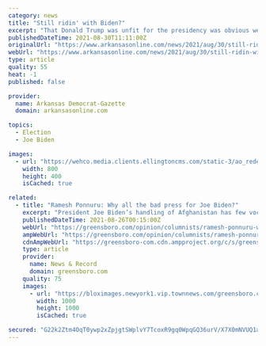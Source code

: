```yaml
---
category: news
title: "Still ridin' with Biden?"
excerpt: "That Donald Trump was unfit for the presidency was obvious well before he assumed it, more obvious as he occupied it, and most obvious by his behavior after losing it."
publishedDateTime: 2021-08-30T11:11:00Z
originalUrl: "https://www.arkansasonline.com/news/2021/aug/30/still-ridin-with-biden/"
webUrl: "https://www.arkansasonline.com/news/2021/aug/30/still-ridin-with-biden/"
type: article
quality: 55
heat: -1
published: false

provider:
  name: Arkansas Democrat-Gazette
  domain: arkansasonline.com

topics:
  - Election
  - Joe Biden

images:
  - url: "https://wehco.media.clients.ellingtoncms.com/static-3/ao_redesign/graphics/adgog.jpg"
    width: 800
    height: 400
    isCached: true

related:
  - title: "Ramesh Ponnuru: Why all the bad press for Joe Biden?"
    excerpt: "President Joe Biden’s handling of Afghanistan has few vocal defenders. What they lack in numbers, though, they make up for in unity of message: The press is being too hard"
    publishedDateTime: 2021-08-26T00:15:00Z
    webUrl: "https://greensboro.com/opinion/columnists/ramesh-ponnuru-why-all-the-bad-press-for-joe-biden/article_20501b14-05c7-11ec-b064-ff9806d41487.html"
    ampWebUrl: "https://greensboro.com/opinion/columnists/ramesh-ponnuru-why-all-the-bad-press-for-joe-biden/article_20501b14-05c7-11ec-b064-ff9806d41487.amp.html"
    cdnAmpWebUrl: "https://greensboro-com.cdn.ampproject.org/c/s/greensboro.com/opinion/columnists/ramesh-ponnuru-why-all-the-bad-press-for-joe-biden/article_20501b14-05c7-11ec-b064-ff9806d41487.amp.html"
    type: article
    provider:
      name: News & Record
      domain: greensboro.com
    quality: 75
    images:
      - url: "https://bloximages.newyork1.vip.townnews.com/greensboro.com/content/tncms/assets/v3/editorial/d/de/ddeab818-05c8-11ec-92ae-eb234dfa1a11/61267c6c32cbc.image.jpg"
        width: 1000
        height: 1000
        isCached: true

secured: "G22k2Ztm4OqT0ywp2xZpjgtSWplvY7TcoxR9gq0WpqGQ36urV/X7X0mNVUQ1akNZPuhHQDdj2Ujhk1eMsHrhEde0MrsL6azfBY4QntJdri66WejrZRcQ9xJJwwDa+XGhnq8rsE4JbZwhvUzG2M/yQt7Jzd+cn2u3A4NJEJOUhJI/bfwtKYOqNx9mSF/jgsLNPZN6y2K8pR0N7aFzJH3eEhKn80QzdJUpzLRfCFi3kVWeAB2z2ZpC0SKr5vLl4/W54dC5QUdUGeb1rEcGGjHtwIQEEGEKm4z7VFbWaVDJWQwq+Ex0PpWyPLifSbTzQV68ycgy7F+deHJpvjvz69tu3jyzRrI+UN6/r4/IYsUoPJE=;jXBjr8yMOXrxoP3e5aCwyw=="
---
```



